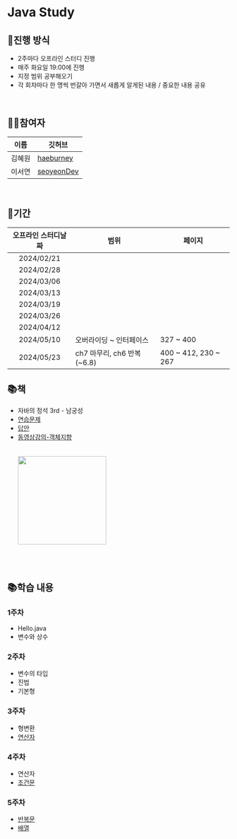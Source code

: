 # Java Study

## 🚀진행 방식

- 2주마다 오프라인 스터디 진행
- 매주 화요일 19:00에 진행
- 지정 범위 공부해오기
- 각 회차마다 한 명씩 번갈아 가면서 새롭게 알게된 내용 / 중요한 내용 공유
<br>

## 👩🏻참여자
| 이름      | 깃허브       | 
| -----------| ------------| 
| 김혜원      | [haeburney](https://github.com/haeburney)     | 
| 이서연      | [seoyeonDev](https://github.com/seoyeonDev)     | 
<br>

## 📅기간
|오프라인 스터디날짜           |           범위       |    페이지  |
|:------------------------------:|------------------------| ---------- |
| <center>2024/02/21</center> |   |   |
| <center>2024/02/28</center> |   |   |
| <center>2024/03/06</center> |   |   |
| <center>2024/03/13</center> |   |   |
| <center>2024/03/19</center> |   |   |
| <center>2024/03/26</center> |   |   |
| <center>2024/04/12</center> |   |   |
| <center>2024/05/10</center> | 오버라이딩 ~  인터페이스 | 327 ~ 400 |
| <center>2024/05/23</center>  | ch7 마무리, ch6 반복 (~6.8) | 400 ~ 412, 230 ~ 267 |



## 📚책
- 자바의 정석 3rd - 남궁성  
- [연습문제](https://github.com/castello/javajungsuk3/blob/master/%EC%97%B0%EC%8A%B5%EB%AC%B8%EC%A0%9C%ED%92%80%EC%9D%B4/java_jungsuk3_%EC%97%B0%EC%8A%B5%EB%AC%B8%EC%A0%9C_20170131.pdf)</span>
- [답안](https://github.com/castello/javajungsuk3/blob/master/%EC%97%B0%EC%8A%B5%EB%AC%B8%EC%A0%9C%ED%92%80%EC%9D%B4/Java%EC%9D%98%EC%A0%95%EC%84%9D2%ED%8C%90_%EC%97%B0%EC%8A%B5%EB%AC%B8%EC%A0%9C_%EB%8B%B5%EC%95%8820130502v1.pdf) <br/>
- [동영상강의-객체지향](https://youtu.be/CXuA31XcBZ0?si=lKf3YxXuPqfrFR8M) <br/>
<br/><br/>
<img src="https://github.com/haeburney/StudyManage/assets/76997276/e5d3feb0-a477-4229-a78f-d03a2f3dc248" width="200"><br/>

<br><br>



## 📚학습 내용
### 1주차 
- Hello.java
- 변수와 상수

### 2주차
- 변수의 타입
- 진법
- 기본형

### 3주차
- 형변환
- <a href="https://github.com/haeburney/StudyManage/tree/main/3.%EC%97%B0%EC%82%B0%EC%9E%90">연산자</a>

### 4주차
- 연산자
- <a href="https://github.com/haeburney/StudyManage/tree/main/4.%EC%A1%B0%EA%B1%B4%EB%AC%B8">조건문</a>


### 5주차
- <a href="https://github.com/haeburney/StudyManage/tree/main/4.%EC%A1%B0%EA%B1%B4%EB%AC%B8">반복문</a>
- <a href="https://github.com/haeburney/StudyManage/tree/main/5.%EB%B0%B0%EC%97%B4">배열</a>


<!-- 
### 주차 
- <a href="">주제</>
- <a href="">주제</a>

-->

